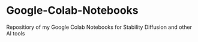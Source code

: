 # Google-Colab-Notebooks
Repositiory of my Google Colab Notebooks for Stability Diffusion and other AI tools 
